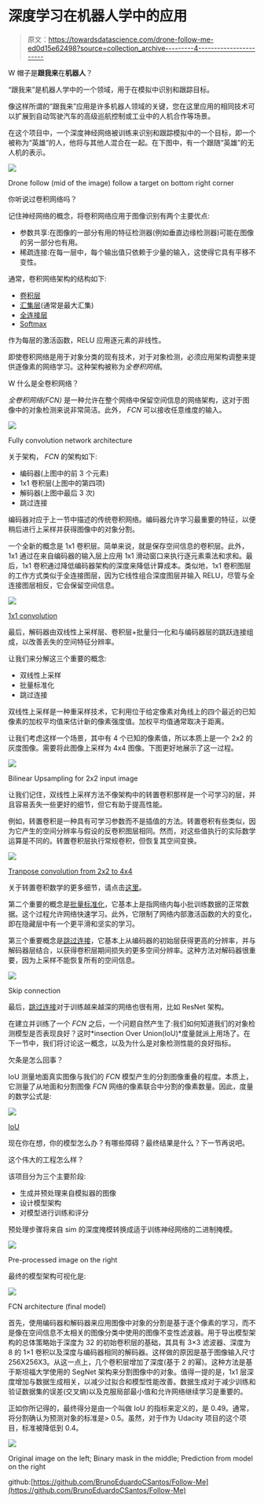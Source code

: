 # 深度学习在机器人学中的应用

> 原文：<https://towardsdatascience.com/drone-follow-me-ed0d15e62498?source=collection_archive---------4----------------------->

W 帽子是**跟我来**在**机器人**？

“跟我来”是机器人学中的一个领域，用于在模拟中识别和跟踪目标。

像这样所谓的“跟我来”应用是许多机器人领域的关键，您在这里应用的相同技术可以扩展到自动驾驶汽车的高级巡航控制或工业中的人机合作等场景。

在这个项目中，一个深度神经网络被训练来识别和跟踪模拟中的一个目标，即一个被称为“英雄”的人，他将与其他人混合在一起。在下图中，有一个跟随“英雄”的无人机的表示。

![](img/4e4fc34c095af447b972418d0f102491.png)

Drone follow (mid of the image) follow a target on bottom right corner

你听说过卷积网络吗？

记住神经网络的概念，将卷积网络应用于图像识别有两个主要优点:

*   参数共享:在图像的一部分有用的特征检测器(例如垂直边缘检测器)可能在图像的另一部分也有用。
*   稀疏连接:在每一层中，每个输出值只依赖于少量的输入，这使得它具有平移不变性。

通常，卷积网络架构的结构如下:

*   [卷积层](http://cs231n.github.io/convolutional-networks/#architectures)
*   [汇集层](http://cs231n.github.io/convolutional-networks/#architectures)(通常是最大汇集)
*   [全连接层](http://cs231n.github.io/convolutional-networks/#architectures)
*   [Softmax](https://www.coursera.org/learn/deep-neural-network/lecture/HRy7y/softmax-regression)

作为每层的激活函数，RELU 应用逐元素的非线性。

即使卷积网络是用于对象分类的现有技术，对于对象检测，必须应用架构调整来提供逐像素的网络学习。这种架构被称为*全卷积网络*。

W 什么是全卷积网络？

*全卷积网络(FCN)* 是一种允许在整个网络中保留空间信息的网络架构，这对于图像中的对象检测来说非常简洁。此外， *FCN* 可以接收任意维度的输入。

![](img/4edf469be830244924f96c06428bf018.png)

Fully convolution network architecture

关于架构， *FCN* 的架构如下:

*   编码器(上图中的前 3 个元素)
*   1x1 卷积层(上图中的第四项)
*   解码器(上图中最后 3 次)
*   跳过连接

编码器对应于上一节中描述的传统卷积网络。编码器允许学习最重要的特征，以便稍后进行上采样并获得图像中的对象分割。

一个全新的概念是 1x1 卷积层。简单来说，就是保存空间信息的卷积层。此外，1x1 通过在来自编码器的输入层上应用 1x1 滑动窗口来执行逐元素乘法和求和。最后，1x1 卷积通过降低编码器架构的深度来降低计算成本。类似地，1x1 卷积图层的工作方式类似于全连接图层，因为它线性组合深度图层并输入 RELU，尽管与全连接图层相反，它会保留空间信息。

![](img/eed8f19ed23564e9f4e5705c45ae4741.png)

[1x1 convolution](https://www.coursera.org/learn/convolutional-neural-networks/lecture/ZTb8x/networks-in-networks-and-1x1-convolutions)

最后，解码器由双线性上采样层、卷积层+批量归一化和与编码器层的跳跃连接组成，以改善丢失的空间特征分辨率。

让我们来分解这三个重要的概念:

*   双线性上采样
*   批量标准化
*   跳过连接

双线性上采样是一种重采样技术，它利用位于给定像素对角线上的四个最近的已知像素的加权平均值来估计新的像素强度值。加权平均值通常取决于距离。

让我们考虑这样一个场景，其中有 4 个已知的像素值，所以本质上是一个 2x2 的灰度图像。需要将此图像上采样为 4x4 图像。下图更好地展示了这一过程。

![](img/70a452a24aa3074ce32beb0dd6938838.png)

Bilinear Upsampling for 2x2 input image

让我们记住，双线性上采样方法不像架构中的转置卷积那样是一个可学习的层，并且容易丢失一些更好的细节，但它有助于提高性能。

例如，转置卷积是一种具有可学习参数而不是插值的方法。转置卷积有些类似，因为它产生的空间分辨率与假设的反卷积图层相同。然而，对这些值执行的实际数学运算是不同的。转置卷积层执行常规卷积，但恢复其空间变换。

![](img/8fee8a8d177c3114f0464802faab549d.png)

[Tranpose convolution from 2x2 to 4x4](http://cs231n.stanford.edu/slides/2017/cs231n_2017_lecture11.pdf)

关于转置卷积数学的更多细节，请点击[这里](https://arxiv.org/ftp/arxiv/papers/1609/1609.07009.pdf)。

第二个重要的概念是[批量标准化](https://www.coursera.org/learn/deep-neural-network/lecture/81oTm/why-does-batch-norm-work)，它基本上是指网络内每小批训练数据的正常数据。这个过程允许网络快速学习。此外，它限制了网络内部激活函数的大的变化，即在隐藏层中有一个更平滑和坚实的学习。

第三个重要概念是[跳过连接](https://www.coursera.org/learn/convolutional-neural-networks/lecture/HAhz9/resnets)，它基本上从编码器的初始层获得更高的分辨率，并与解码器层结合，以获得卷积层期间损失的更多空间分辨率。这种方法对解码器很重要，因为上采样不能恢复所有的空间信息。

![](img/18e3bd77429e0d82df6fcd6bf370635d.png)

Skip connection

最后，[跳过连接](https://arxiv.org/pdf/1608.04117.pdf)对于训练越来越深的网络也很有用，比如 ResNet 架构。

在建立并训练了一个 *FCN* 之后，一个问题自然产生了:我们如何知道我们的对象检测模型是否表现良好？这时*insection Over Union(IoU)*度量就派上用场了。在下一节中，我们将讨论这一概念，以及为什么是对象检测性能的良好指标。

欠条是怎么回事？

IoU 测量地面真实图像与我们的 *FCN* 模型产生的分割图像重叠的程度。本质上，它测量了从地面和分割图像 *FCN* 网络的像素联合中分割的像素数量。因此，度量的数学公式是:

![](img/48e91c8b1b812862bc82532166a1c272.png)

[IoU](https://www.pyimagesearch.com/2016/11/07/intersection-over-union-iou-for-object-detection/)

现在你在想，你的模型怎么办？有哪些障碍？最终结果是什么？下一节再说吧。

这个伟大的工程怎么样？

该项目分为三个主要阶段:

*   生成并预处理来自模拟器的图像
*   设计模型架构
*   对模型进行训练和评分

预处理步骤将来自 sim 的深度掩模转换成适于训练神经网络的二进制掩模。

![](img/cdee82fc2aca1a922d0bd10de99aad2d.png)

Pre-processed image on the right

最终的模型架构可视化是:

![](img/ad54ecf272c259bc46af282162add1a3.png)

FCN architecture (final model)

首先，使用编码器和解码器来应用图像中对象的分割是基于逐个像素的学习，而不是像在空间信息不太相关的图像分类中使用的图像不变性滤波器。用于导出模型架构的总体策略始于深度为 32 的初始卷积层的基础，其具有 3×3 滤波器、深度为 8 的 1×1 卷积以及深度与编码器相同的解码器。这样做的原因是基于图像输入尺寸 256X256X3。从这一点上，几个卷积层增加了深度(基于 2 的幂)。这种方法是基于斯坦福大学使用的 SegNet 架构来分割图像中的对象。值得一提的是，1x1 层深度增加与数据生成相关，以减少过拟合和模型性能改善。数据生成对于减少训练和验证数据集的误差(交叉熵)以及克服局部最小值和允许网络继续学习是重要的。

正如你所记得的，最终得分是由一个叫做 IoU 的指标来定义的，是 0.49。通常，将分割确认为预测对象的标准是> 0.5。虽然，对于作为 Udacity 项目的这个项目，标准被降低到 0.4。

![](img/1ebd561dd9d43b5650e385c1e5865af2.png)

Original image on the left; Binary mask in the middle; Prediction from model on the right

github:[https://github.com/BrunoEduardoCSantos/Follow-Me](https://github.com/BrunoEduardoCSantos/Follow-Me)
